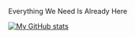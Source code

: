 Everything We Need Is Already Here

[![My GitHub stats](https://github-readme-stats.vercel.app/api?username=alternoegraha)](https://github.com/alternoegraha)
<!---
alternoegraha/alternoegraha is a ✨ special ✨ repository because its `README.md` (this file) appears on your GitHub profile.
You can click the Preview link to take a look at your changes.
--->
